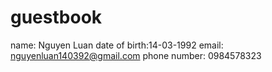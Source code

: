 # guestbook
name: Nguyen Luan
date of birth:14-03-1992
email: nguyenluan140392@gmail.com
phone number: 0984578323

